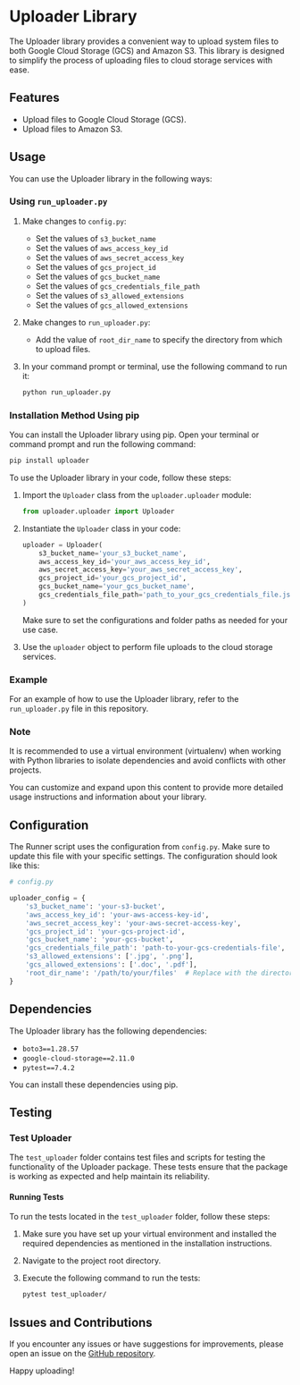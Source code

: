 # Uploader Library

The Uploader library provides a convenient way to upload system files to both Google Cloud Storage (GCS) and Amazon S3. This library is designed to simplify the process of uploading files to cloud storage services with ease.

## Features

- Upload files to Google Cloud Storage (GCS).
- Upload files to Amazon S3.


## Usage

You can use the Uploader library in the following ways:

### Using `run_uploader.py`

1. Make changes to `config.py`:

    - Set the values of `s3_bucket_name`
    - Set the values of `aws_access_key_id`
    - Set the values of `aws_secret_access_key`
    - Set the values of `gcs_project_id`
    - Set the values of `gcs_bucket_name`
    - Set the values of `gcs_credentials_file_path`
    - Set the values of `s3_allowed_extensions`
    - Set the values of `gcs_allowed_extensions`

2. Make changes to `run_uploader.py`:

    - Add the value of `root_dir_name` to specify the directory from which to upload files.

3. In your command prompt or terminal, use the following command to run it:

   ```bash
   python run_uploader.py
   ```

### Installation Method Using pip

You can install the Uploader library using pip. Open your terminal or command prompt and run the following command:

```bash
pip install uploader
```
To use the Uploader library in your code, follow these steps:

1. Import the `Uploader` class from the `uploader.uploader` module:

   ```python
   from uploader.uploader import Uploader
   ```

2. Instantiate the `Uploader` class in your code:

   ```python
   uploader = Uploader(
       s3_bucket_name='your_s3_bucket_name',
       aws_access_key_id='your_aws_access_key_id',
       aws_secret_access_key='your_aws_secret_access_key',
       gcs_project_id='your_gcs_project_id',
       gcs_bucket_name='your_gcs_bucket_name',
       gcs_credentials_file_path='path_to_your_gcs_credentials_file.json'
   )
   ```

   Make sure to set the configurations and folder paths as needed for your use case.

3. Use the `uploader` object to perform file uploads to the cloud storage services.

### Example

For an example of how to use the Uploader library, refer to the `run_uploader.py` file in this repository.

### Note

It is recommended to use a virtual environment (virtualenv) when working with Python libraries to isolate dependencies and avoid conflicts with other projects.

You can customize and expand upon this content to provide more detailed usage instructions and information about your library.

## Configuration

The Runner script uses the configuration from `config.py`. Make sure to update this file with your specific settings. The configuration should look like this:

```python
# config.py

uploader_config = {
    's3_bucket_name': 'your-s3-bucket',
    'aws_access_key_id': 'your-aws-access-key-id',
    'aws_secret_access_key': 'your-aws-secret-access-key',
    'gcs_project_id': 'your-gcs-project-id',
    'gcs_bucket_name': 'your-gcs-bucket',
    'gcs_credentials_file_path': 'path-to-your-gcs-credentials-file',
    's3_allowed_extensions': ['.jpg', '.png'],
    'gcs_allowed_extensions': ['.doc', '.pdf'],
    'root_dir_name': '/path/to/your/files'  # Replace with the directory you want to upload
}
```

## Dependencies

The Uploader library has the following dependencies:

- `boto3==1.28.57`
- `google-cloud-storage==2.11.0`
- `pytest==7.4.2`

You can install these dependencies using pip.

## Testing

### Test Uploader

The `test_uploader` folder contains test files and scripts for testing the functionality of the Uploader package. These tests ensure that the package is working as expected and help maintain its reliability.

#### Running Tests

To run the tests located in the `test_uploader` folder, follow these steps:

1. Make sure you have set up your virtual environment and installed the required dependencies as mentioned in the installation instructions.

2. Navigate to the project root directory.

3. Execute the following command to run the tests:

   ```bash
   pytest test_uploader/


## Issues and Contributions

If you encounter any issues or have suggestions for improvements, please open an issue on the [GitHub repository](https://github.com/shiv0191/project_uploader).

Happy uploading!
